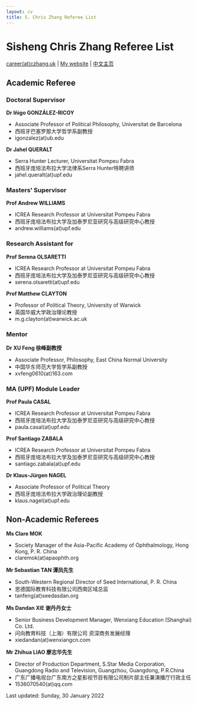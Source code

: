 ```yaml
---
layout: cv
title: S. Chris Zhang Referee List
---
```

# Sisheng Chris Zhang Referee List

<div id="webaddress">
<a href="mailto:careerATczhang.uk">career(at)czhang.uk</a>
| <a href="http://czhang.uk">My website</a>
| <a href="http://sishengzhang.com">中文主页</a> 
</div>


## Academic Referee
### Doctoral Supervisor
__Dr Iñigo GONZÁLEZ-RICOY__
- Associate Professor of Political Philosophy, Universitat de Barcelona 
- ⻄班⽛巴塞罗那⼤学哲学系副教授 
- igonzalez(at)ub.edu


__Dr Jahel QUERALT__
- Serra Hunter Lecturer, Universitat Pompeu Fabra 
- ⻄班⽛庞培法布拉⼤学法律系Serra Hunter特聘讲师 
- jahel.queralt(at)upf.edu


### Masters' Supervisor

__Prof Andrew WILLIAMS__
- ICREA Research Professor at Universitat Pompeu Fabra
- 西班牙庞培法布拉大学及加泰罗尼亚研究与高级研究中心教授
- andrew.williams(at)upf.edu 


### Research Assistant for

__Prof Serena OLSARETTI__
- ICREA Research Professor at Universitat Pompeu Fabra
- 西班牙庞培法布拉大学及加泰罗尼亚研究与高级研究中心教授
- serena.olsaretti(at)upf.edu

__Prof Matthew CLAYTON__
- Professor of Political Theory, University of Warwick
- 英国华威大学政治理论教授
- m.g.clayton(at)warwick.ac.uk


### Mentor

__Dr XU Feng 徐峰副教授__
- Associate Professor, Philosophy, East China Normal University
- 中国华东师范大学哲学系副教授
- xvfeng0610(at)163.com


### MA (UPF) Module Leader

__Prof Paula CASAL__
- ICREA Research Professor at Universitat Pompeu Fabra
- 西班牙庞培法布拉大学及加泰罗尼亚研究与高级研究中心教授
- paula.casal(at)upf.edu


__Prof Santiago ZABALA__
- ICREA Research Professor at Universitat Pompeu Fabra 
- 西班牙庞培法布拉大学及加泰罗尼亚研究与高级研究中心教授
- santiago.zabala(at)upf.edu


__Dr Klaus-Jürgen NAGEL__
- Associate Professor of Political Theory
- 西班牙庞培法布拉大学政治理论副教授
- klaus.nagel(at)upf.edu 


## Non-Academic Referees

__Ms Clare MOK__
- Society Manager of the Asia-Pacific Academy of Ophthalmology, Hong Kong, P. R. China
- claremok(at)apaophth.org


**Mr Sebastian TAN 谭凤先生**
- South-Western Regional Director of Seed International, P. R. China
- 思德国际教育科技有限公司西南区域总监
- tanfeng(at)seedasdan.org



**Ms Dandan XIE 谢丹丹女士**
- Senior Business Development Manager, Wenxiang Education (Shanghai) Co. Ltd.
- 问向教育科技（上海）有限公司 资深商务发展经理
- xiedandan(at)wenxiangcn.com



**Mr Zhihua LIAO 廖志华先生**
- Director of Production Department, S.Star Media Corporation, Guangdong Radio and Television, Guangzhou, Guangdong, P.R.China
- 广东广播电视台广东南方之星影视节目有限公司制片部主任兼演播厅行政主任
- 1536070540(at)qq.com


Last updated: Sunday, 30 January 2022


